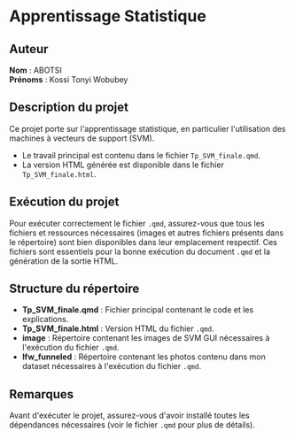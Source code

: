 # Apprentissage Statistique

## Auteur
**Nom** : ABOTSI  
**Prénoms** : Kossi Tonyi Wobubey

## Description du projet
Ce projet porte sur l'apprentissage statistique, en particulier l'utilisation des machines à vecteurs de support (SVM).

- Le travail principal est contenu dans le fichier `Tp_SVM_finale.qmd`.
- La version HTML générée est disponible dans le fichier `Tp_SVM_finale.html`.

## Exécution du projet
Pour exécuter correctement le fichier `.qmd`, assurez-vous que tous les fichiers et ressources nécessaires (images et autres fichiers présents dans le répertoire) sont bien disponibles dans leur emplacement respectif. Ces fichiers sont essentiels pour la bonne exécution du document `.qmd` et la génération de la sortie HTML.

## Structure du répertoire
- **Tp_SVM_finale.qmd** : Fichier principal contenant le code et les explications.
- **Tp_SVM_finale.html** : Version HTML du fichier `.qmd`.
- **image** : Répertoire contenant les images de SVM GUI nécessaires à l'exécution du fichier `.qmd`.
- **lfw_funneled** : Répertoire contenant les photos contenu dans mon dataset nécessaires à l'exécution du fichier `.qmd`.

## Remarques
Avant d'exécuter le projet, assurez-vous d'avoir installé toutes les dépendances nécessaires (voir le fichier `.qmd` pour plus de détails).
